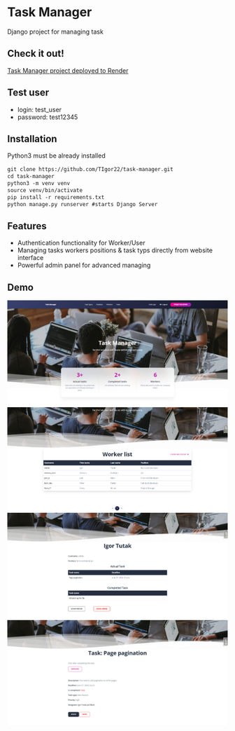 # Task Manager

Django project for managing task

## Check it out!

[Task Manager project deployed to  Render](https://task-manager-a5tn.onrender.com/)

## Test user

* login: test_user
* password: test12345

## Installation

Python3 must be already installed

```shell
git clone https://github.com/TIgor22/task-manager.git
cd task-manager
python3 -m venv venv
source venv/bin/activate
pip install -r requirements.txt
python manage.py runserver #starts Django Server
```

## Features

* Authentication functionality for Worker/User
* Managing tasks workers positions & task typs directly from website interface
* Powerful admin panel for advanced managing

## Demo

![Website Interface](demo_photos/scrin%202024-06-25%20132359.png)
![Website Interface](demo_photos/scrin%202024-06-25%20132610.png)
![Website Interface](demo_photos/scrin%202024-06-25%20132715.png)
![Website Interface](demo_photos/scrin%202024-06-25%20132915.png)
